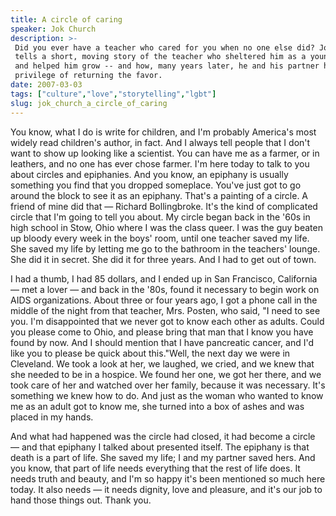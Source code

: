 ```yaml
---
title: A circle of caring
speaker: Jok Church
description: >-
 Did you ever have a teacher who cared for you when no one else did? Jok Church
 tells a short, moving story of the teacher who sheltered him as a young gay teen
 and helped him grow -- and how, many years later, he and his partner had the
 privilege of returning the favor.
date: 2007-03-03
tags: ["culture","love","storytelling","lgbt"]
slug: jok_church_a_circle_of_caring
---
```


You know, what I do is write for children, and I'm probably America's most widely read
children's author, in fact. And I always tell people that I don't want to show up looking
like a scientist. You can have me as a farmer, or in leathers, and no one has ever chose
farmer. I'm here today to talk to you about circles and epiphanies. And you know, an
epiphany is usually something you find that you dropped someplace. You've just got to go
around the block to see it as an epiphany. That's a painting of a circle. A friend of mine
did that — Richard Bollingbroke. It's the kind of complicated circle that I'm going to
tell you about. My circle began back in the '60s in high school in Stow, Ohio where I was
the class queer. I was the guy beaten up bloody every week in the boys' room, until one
teacher saved my life. She saved my life by letting me go to the bathroom in the teachers'
lounge. She did it in secret. She did it for three years. And I had to get out of
town.

I had a thumb, I had 85 dollars, and I ended up in San Francisco, California — met a lover
— and back in the '80s, found it necessary to begin work on AIDS organizations. About three
or four years ago, I got a phone call in the middle of the night from that teacher, Mrs.
Posten, who said, "I need to see you. I'm disappointed that we never got to know each
other as adults. Could you please come to Ohio, and please bring that man that I know you
have found by now. And I should mention that I have pancreatic cancer, and I'd like you to
please be quick about this."Well, the next day we were in Cleveland. We took a look at
her, we laughed, we cried, and we knew that she needed to be in a hospice. We found her
one, we got her there, and we took care of her and watched over her family, because it was
necessary. It's something we knew how to do. And just as the woman who wanted to know me
as an adult got to know me, she turned into a box of ashes and was placed in my
hands.

And what had happened was the circle had closed, it had become a circle — and that
epiphany I talked about presented itself. The epiphany is that death is a part of life. She
saved my life; I and my partner saved hers. And you know, that part of life needs
everything that the rest of life does. It needs truth and beauty, and I'm so happy it's
been mentioned so much here today. It also needs — it needs dignity, love and pleasure,
and it's our job to hand those things out. Thank you.

<!--
ad_duration=3.33
comment_count=80
event="TED2007"
external_start_time=0
intro_duration=11.82
is_subtitle_required="False"
is_talk_featured="True"
language="en"
language_swap="False"
native_language="en"
number_of_related_talks=6
number_of_speakers=1
number_of_subtitled_videos=41
number_of_tags=4
number_of_talk_download_languages=43
number_of_talk_more_resources=0
number_of_talk_recommendations=0
number_of_talks_take_actions=0
post_ad_duration=0.83
published_timestamp="2011-06-22 14:33:00"
recording_date="2007-03-03"
speaker_description="Cartoonist"
speaker_is_published=1
speaker_name="Jok Church"
speaker_what_others_say="I was pretty overwhelmed by how brave children are with their questions. They have not yet learned to not ask."
talk_name="A circle of caring"
talks_tags=["culture","love","storytelling","lgbt"]
url_audio="https://download.ted.com/talks/JokChurch_2007.mp3?apikey=acme-roadrunner"
url_photo_speaker="https://pe.tedcdn.com/images/ted/aa0ce32507a4d28e38317e29d2d4f4923dd538b0_254x191.jpg"
url_photo_talk="https://pe.tedcdn.com/images/ted/ac95b5a00a056149c50a15569b8d900c004438bf_800x600.jpg"
url_webpage="https://www.ted.com/talks/jok_church_a_circle_of_caring"
video_type_name="TED Stage Talk"
-->